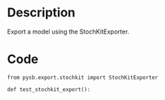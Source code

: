 # Description
Export a model using the StochKitExporter.

# Code
```
from pysb.export.stochkit import StochKitExporter

def test_stochkit_export():

```

